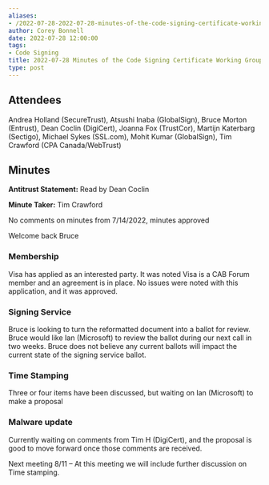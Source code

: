 ```yaml
---
aliases:
- /2022-07-28-2022-07-28-minutes-of-the-code-signing-certificate-working-group/
author: Corey Bonnell
date: 2022-07-28 12:00:00
tags:
- Code Signing
title: 2022-07-28 Minutes of the Code Signing Certificate Working Group
type: post
---
```


## Attendees 

Andrea Holland (SecureTrust), Atsushi Inaba (GlobalSign), Bruce Morton (Entrust), Dean Coclin (DigiCert), Joanna Fox (TrustCor), Martijn Katerbarg (Sectigo), Michael Sykes (SSL.com), Mohit Kumar (GlobalSign), Tim Crawford (CPA Canada/WebTrust)

## Minutes 

**Antitrust Statement:** Read by Dean Coclin

**Minute Taker:** Tim Crawford

No comments on minutes from 7/14/2022, minutes approved

Welcome back Bruce

### Membership 

Visa has applied as an interested party. It was noted Visa is a CAB Forum member and an agreement is in place. No issues were noted with this application, and it was approved.

### Signing Service 

Bruce is looking to turn the reformatted document into a ballot for review. Bruce would like Ian (Microsoft) to review the ballot during our next call in two weeks. Bruce does not believe any current ballots will impact the current state of the signing service ballot.

### Time Stamping 

Three or four items have been discussed, but waiting on Ian (Microsoft) to make a proposal

### Malware update 

Currently waiting on comments from Tim H (DigiCert), and the proposal is good to move forward once those comments are received.

Next meeting 8/11 – At this meeting we will include further discussion on Time stamping.
